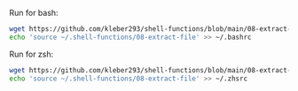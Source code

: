 
Run for bash:

```sh
wget https://github.com/kleber293/shell-functions/blob/main/08-extract-file/08-extract-file
echo 'source ~/.shell-functions/08-extract-file' >> ~/.bashrc
```

Run for zsh:

```sh
wget https://github.com/kleber293/shell-functions/blob/main/08-extract-file/08-extract-file
echo 'source ~/.shell-functions/08-extract-file' >> ~/.zhsrc
```
            
